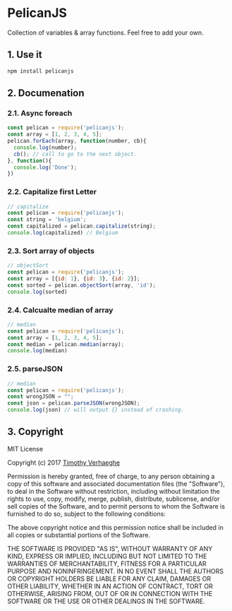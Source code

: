 # PelicanJS
Collection of variables &amp; array functions. Feel free to add your own.

## 1. Use it
```bash
npm install pelicanjs
```

## 2. Documenation
### 2.1. Async foreach
```js
const pelican = require('pelicanjs');
const array = [1, 2, 3, 4, 5];
pelican.forEach(array, function(number, cb){
  console.log(number);
  cb(); // call to go to the next object.
}, function(){
  console.log('Done');
})
```

### 2.2. Capitalize first Letter
```js
// capitalize
const pelican = require('pelicanjs');
const string = 'belgium';
const capitalized = pelican.capitalize(string);
console.log(capitalized) // Belgium
```

### 2.3. Sort array of objects
```js
// objectSort
const pelican = require('pelicanjs');
const array = [{id: 1}, {id: 3}, {id: 2}];
const sorted = pelican.objectSort(array, 'id');
console.log(sorted)
```

### 2.4. Calcualte median of array
```js
// median
const pelican = require('pelicanjs');
const array = [1, 2, 3, 4, 5];
const median = pelican.median(array);
console.log(median)
```

### 2.5. parseJSON
```js
// median
const pelican = require('pelicanjs');
const wrongJSON = "";
const json = pelican.parseJSON(wrongJSON);
console.log(json) // will output {} instead of crashing.
```

## 3. Copyright
MIT License

Copyright (c) 2017 [Timothy Verhaeghe](https://github.com/timothyverhaeghe)

Permission is hereby granted, free of charge, to any person obtaining a copy
of this software and associated documentation files (the "Software"), to deal
in the Software without restriction, including without limitation the rights
to use, copy, modify, merge, publish, distribute, sublicense, and/or sell
copies of the Software, and to permit persons to whom the Software is
furnished to do so, subject to the following conditions:

The above copyright notice and this permission notice shall be included in all
copies or substantial portions of the Software.

THE SOFTWARE IS PROVIDED "AS IS", WITHOUT WARRANTY OF ANY KIND, EXPRESS OR
IMPLIED, INCLUDING BUT NOT LIMITED TO THE WARRANTIES OF MERCHANTABILITY,
FITNESS FOR A PARTICULAR PURPOSE AND NONINFRINGEMENT. IN NO EVENT SHALL THE
AUTHORS OR COPYRIGHT HOLDERS BE LIABLE FOR ANY CLAIM, DAMAGES OR OTHER
LIABILITY, WHETHER IN AN ACTION OF CONTRACT, TORT OR OTHERWISE, ARISING FROM,
OUT OF OR IN CONNECTION WITH THE SOFTWARE OR THE USE OR OTHER DEALINGS IN THE
SOFTWARE.
